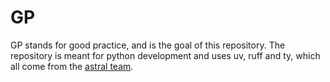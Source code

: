# GP

GP stands for good practice, and is the goal of this repository.
The repository is meant for python development and uses uv, ruff and ty, which all come from the [astral team](https://astral.sh/).
